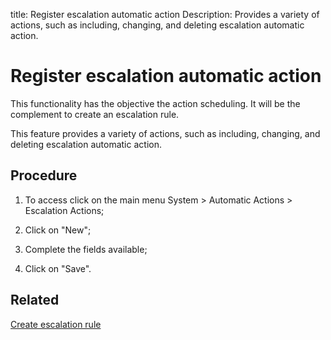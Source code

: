 title: Register escalation automatic action
Description: Provides a variety of actions, such as including, changing, and deleting escalation automatic action.
# Register escalation automatic action

This functionality has the objective the action scheduling. It will be the
complement to create an escalation rule.

This feature provides a variety of actions, such as including, changing, and
deleting escalation automatic action.

Procedure
-------------

1.  To access click on the main menu System \> Automatic Actions \> Escalation
    Actions;

2.  Click on "New";

3.  Complete the fields available;

4.  Click on "Save".

Related
-------

[Create escalation rule](/en-us/citsmart-platform-9/processes/tickets/use/create-escalation-rule.html)


<!-- !!! tip "About"

    <b>Product/Version:</b> CITSmart | 9.00 &nbsp;&nbsp;
    <b>Updated:</b>01/10/2021 - Anna Martins
